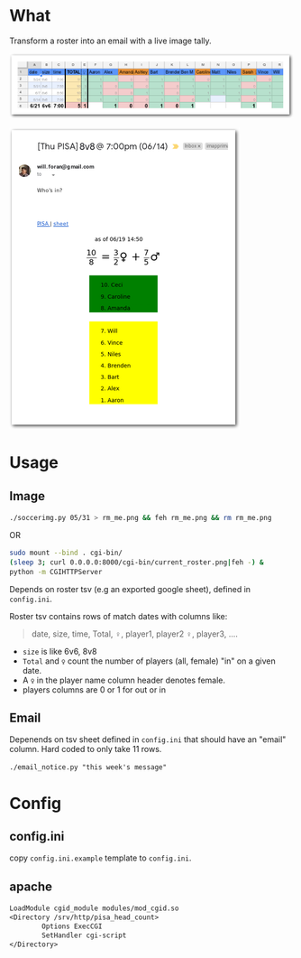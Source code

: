 # What

Transform a roster into an email with a live image tally.

![](readme-img/roster.png?raw)


![](readme-img/render.png?raw)
# Usage

## Image
```bash
./soccerimg.py 05/31 > rm_me.png && feh rm_me.png && rm rm_me.png
```
OR
```bash
sudo mount --bind . cgi-bin/
(sleep 3; curl 0.0.0.0:8000/cgi-bin/current_roster.png|feh -) &
python -m CGIHTTPServer 
```

Depends on roster tsv (e.g an exported google sheet), defined in `config.ini`.

Roster tsv contains rows of match dates with columns like:

>  date, size, time, Total, ♀, player1, player2 ♀, player3, ....

 * `size` is like 6v6, 8v8
 * `Total` and `♀` count the number of players (all, female) "in" on a given date.
 * A `♀` in the player name column header denotes female.
 * players columns are 0 or 1 for out or in

## Email

Depenends on tsv sheet defined in `config.ini` that should have an "email" column. Hard coded to only take 11 rows. 

`./email_notice.py "this week's message"`

# Config

## config.ini
copy `config.ini.example` template to `config.ini`.


## apache
```
LoadModule cgid_module modules/mod_cgid.so
<Directory /srv/http/pisa_head_count>
        Options ExecCGI
        SetHandler cgi-script
</Directory>
```
